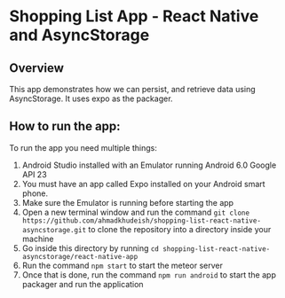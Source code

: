 # Shopping List App - React Native and AsyncStorage

## Overview

This app demonstrates how we can persist, and retrieve data using AsyncStorage.
It uses expo as the packager.

## How to run the app:

To run the app you need multiple things:

1.  Android Studio installed with an Emulator running Android 6.0 Google API 23
2.  You must have an app called Expo installed on your Android smart phone.
3.  Make sure the Emulator is running before starting the app
4.  Open a new terminal window and run the command `git clone https://github.com/ahmadkhudeish/shopping-list-react-native-asyncstorage.git` to clone the repository into a directory inside your machine
5.  Go inside this directory by running `cd shopping-list-react-native-asyncstorage/react-native-app`
6.  Run the command `npm start` to start the meteor server
7.  Once that is done, run the command `npm run android` to start the app packager and run the application
